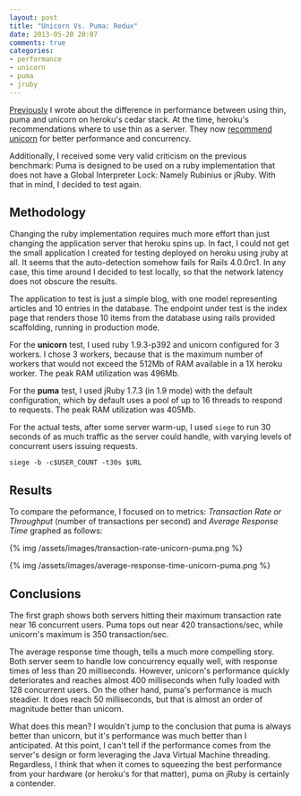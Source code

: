 ```yaml
---
layout: post
title: "Unicorn Vs. Puma: Redux"
date: 2013-05-20 20:07
comments: true
categories: 
- performance
- unicorn
- puma
- jruby
---
```


[Previously][1] I wrote about the difference in performance between using thin, puma and unicorn on heroku's cedar stack. At the time, heroku's recommendations where to use thin as a server. They now [recommend unicorn][2] for better performance and concurrency.

Additionally, I received some very valid criticism on the previous benchmark: Puma is designed to be used on a ruby implementation that does not have a Global Interpreter Lock: Namely Rubinius or jRuby. With that in mind, I decided to test again. 

<!-- more -->

## Methodology

Changing the ruby implementation requires much more effort than just changing the application server that heroku spins up. In fact, I could not get the small application I created for testing deployed on heroku using jruby at all. It seems that the auto-detection somehow fails for Rails 4.0.0rc1. In any case, this time around I decided to test locally, so that the network latency does not obscure the results.

The application to test is just a simple blog, with one model representing articles and 10 entries in the database. The endpoint under test is the index page that renders those 10 items from the database using rails provided scaffolding, running in production mode.

For the **unicorn** test, I used ruby 1.9.3-p392 and unicorn configured for 3 workers. I chose 3 workers, because that is the maximum number of workers that would not exceed the 512Mb of RAM available in a 1X heroku worker. The peak RAM utilization was 496Mb. 

For the **puma** test, I used jRuby 1.7.3 (in 1.9 mode) with the default configuration, which by default uses a pool of up to 16 threads to respond to requests. The peak RAM utilization was 405Mb. 

For the actual tests, after some server warm-up, I used ```siege``` to run 30 seconds of as much traffic as the server could handle, with varying levels of concurrent users issuing requests. 

```
siege -b -c$USER_COUNT -t30s $URL
```

## Results

To compare the peformance, I focused on to metrics: *Transaction Rate or Throughput* (number of transactions per second) and *Average Response Time* graphed as follows:

{% img /assets/images/transaction-rate-unicorn-puma.png %}

{% img /assets/images/average-response-time-unicorn-puma.png %}

## Conclusions

The first graph shows both servers hitting their maximum transaction rate near 16 concurrent users. Puma tops out near 420 transactions/sec, while unicorn's maximum is 350 transaction/sec. 

The average response time though, tells a much more compelling story. Both server seem to handle low concurrency equally well, with response times of less than 20 milliseconds. However, unicorn's performance quickly deteriorates and reaches almost 400 milliseconds when fully loaded with 128 concurrent users. On the other hand, puma's performance is much steadier. It does reach 50 milliseconds, but that is almost an order of magnitude better than unicorn. 

What does this mean? I wouldn't jump to the conclusion that puma is always better than unicorn, but it's performance was much better than I anticipated. At this point, I can't tell if the performance comes from the server's design or form leveraging the Java Virtual Machine threading. Regardless, I think that when it comes to squeezing the best performance from your hardware (or heroku's for that matter), puma on jRuby is certainly a contender. 

[1]: /blog/2012/08/20/better-performance-on-heroku-thins-vs-unicorn-vs-puma/
[2]: https://blog.heroku.com/archives/2013/2/27/unicorn_rails